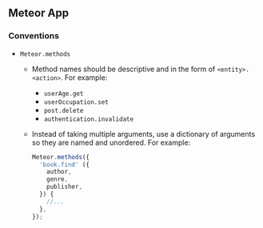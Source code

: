 ## Meteor App

### Conventions

- `Meteor.methods`
    - Method names should be descriptive and in the form of `<entity>.<action>`. For example:
        - `userAge.get`
        - `userOccupation.set`
        - `post.delete`
        - `authentication.invalidate`
    - Instead of taking multiple arguments, use a dictionary of arguments so they are named and unordered. For example:

        ```JavaScript
        Meteor.methods({
          'book.find' ({
            author,
            genre,
            publisher,
          }) {
            //...
          },
        });
        ```
